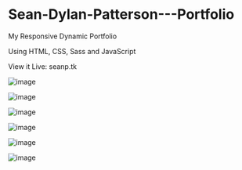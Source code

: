 # Sean-Dylan-Patterson---Portfolio
My Responsive Dynamic Portfolio

Using HTML, CSS, Sass and JavaScript

View it Live: seanp.tk

![image](https://user-images.githubusercontent.com/74496368/189855866-e6168fd9-65ea-473f-a838-b898e444a77a.png)

![image](https://user-images.githubusercontent.com/74496368/189856138-22b79d4e-d59c-40fb-b693-44cd7501cc96.png)

![image](https://user-images.githubusercontent.com/74496368/189856232-3a3f42a4-1b72-4e1f-afd4-726a2f93b419.png)

![image](https://user-images.githubusercontent.com/74496368/189856310-8a7eb5df-1283-4923-81ea-0c114e078e5e.png)

![image](https://user-images.githubusercontent.com/74496368/189856392-eb326c47-b77d-4f03-b6c9-41faaec9fb9d.png)

![image](https://user-images.githubusercontent.com/74496368/189856459-4392bfd1-1e5f-48d5-baa9-f4b367a36a64.png)
